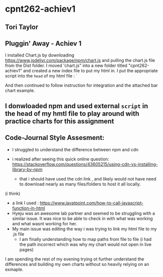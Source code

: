 # cpnt262-achiev1

## Tori Taylor
## Pluggin' Away - Achiev 1

I installed Chart.js by downloading https://www.jsdelivr.com/package/npm/chart.js and pulling the chart.js file from the Dist folder.
I moved 'chart.js" into a new folder titled "cpnt262-achiev1" and created a new index file to put my html in.
I put the appropriate script into the `head` of my html file :
 `<script src="path/to/chartjs/dist/chart.js"></script>
<script>
    const myChart = new Chart(ctx, {...});
</script>
And then continued to follow instruction for integration and the attached bar chart example. 

## I donwloaded npm and used external `script` in the head of my hmtl file to play around with practice charts for this assignment

## Code-Journal Style Assesment:

- I struggled to understand the difference between npm and cdn

- i realized after seeing this quick online question: https://stackoverflow.com/questions/43605215/using-cdn-vs-installing-library-by-npm
    - that i should have used the cdn link , and likely would not have need to download nearly as many files/folders to host it all locally. 

(i think)


- a link I used : https://www.javatpoint.com/how-to-call-javascript-function-in-html
- Hyeju was an awesome lab partner and seemed to be struggling with a similar issue. It was nice to be able to check in with what was working and what wasnt working for her. 
- My main issue was editing the way i was trying to link my html file to my .js file 
    - I am finally understanding how to map paths from file to file (i had the path incorrect which was why my chart would not open in live pages)

I am spending the rest of my evening trying ot further understand the differences and building my own charts without so heavily relying on an exmaple. 